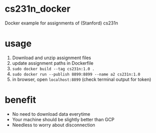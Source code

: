 # cs231n_docker
Docker example for assignments of (Stanford) cs231n

# usage

1. Download and unzip assignment files
2. update assignment paths in Dockerfile
3. `sudo docker build --tag cs231n:1.0 .`
4. `sudo docker run --publish 8899:8899 --name a2 cs231n:1.0`
5. in browser, open `localhost:8899` (check terminal output for token)

# benefit

* No need to download data everytime
* Your machine should be slightly better than GCP
* Needless to worry about disconnection

